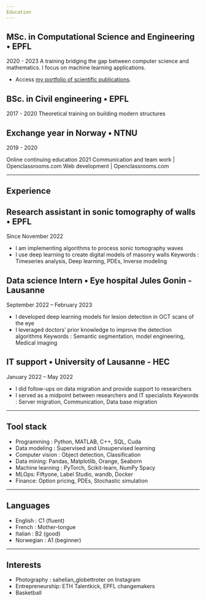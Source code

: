 ```yaml
---
Education
---
```


## MSc. in Computational Science and Engineering • EPFL
2020  - 2023
A training bridging the gap between computer science and mathematics. I focus on machine learning applications.
-	Access [my portfolio of scientific publications](https://orcid.org/0000-0002-2582-3084).

## BSc. in Civil engineering • EPFL
2017 - 2020
Theoretical training on building modern structures

## Exchange year in Norway • NTNU 
2019 - 2020

Online continuing education
2021 
Communication and team work | Openclassrooms.com
Web development                        | Openclassrooms.com

---
Experience
---

## Research assistant in sonic tomography of walls • EPFL
Since November 2022
-	I am implementing algorithms to process sonic tomography waves
-	I use deep learning to create digital models of masonry walls 
Keywords : Timeseries analysis, Deep learning, PDEs, Inverse modeling

## Data science Intern • Eye hospital Jules Gonin - Lausanne
 September 2022 – February 2023
-	I developed deep learning models for lesion detection in OCT scans of the eye
-	I leveraged doctors’ prior knowledge to improve the detection algorithms
Keywords : Semantic segmentation, model engineering, Medical imaging

## IT support • University of Lausanne - HEC
January 2022 – May 2022
-	I did follow-ups on data migration and provide support to researchers
-	I served as a midpoint between researchers and IT specialists
Keywords : Server migration, Communication, Data base migration

---
Tool stack
---
-	Programming : Python, MATLAB, C++, SQL, Cuda
-	Data modeling : Supervised and Unsupervised learning
-	Computer vision : Object detection, Classification
-	Data mining:  Pandas, Matplotlib, Orange, Seaborn
-	Machine learning : PyTorch, Scikit-learn, NumPy Spacy
-	MLOps: Fiftyone, Label Studio, wandb, Docker
-	Finance: Option pricing, PDEs, Stochastic simulation 

---
Languages
---
-	English : C1 (fluent)
-	French : Mother-tongue
-	Italian : B2 (good)
-	Norwegian : A1 (beginner)


---
Interests
---
-	Photography : sahelian_globettroter on Instagram 
-	Entrepreneurship: ETH Talentkick, EPFL changemakers 
-	Basketball



